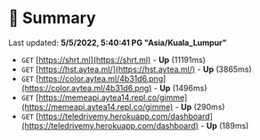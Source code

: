 # 📖 Summary
Last updated: **5/5/2022, 5:40:41 PG "Asia/Kuala_Lumpur"**

- `GET` [https://shrt.ml](https://shrt.ml) - **Up** (11191ms)
- `GET` [https://hst.aytea.ml/](https://hst.aytea.ml/) - **Up** (3865ms)
- `GET` [https://color.aytea.ml/4b31d6.png](https://color.aytea.ml/4b31d6.png) - **Up** (1496ms)
- `GET` [https://memeapi.aytea14.repl.co/gimme](https://memeapi.aytea14.repl.co/gimme) - **Up** (290ms)
- `GET` [https://teledrivemy.herokuapp.com/dashboard](https://teledrivemy.herokuapp.com/dashboard) - **Up** (189ms)
